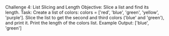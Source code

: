 Challenge 4: List Slicing and Length
Objective: Slice a list and find its length.
Task:
Create a list of colors: colors = ['red', 'blue', 'green', 'yellow', 'purple'].
Slice the list to get the second and third colors ('blue' and 'green'), and print it.
Print the length of the colors list.
Example Output:
['blue', 'green']
